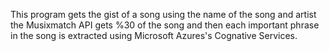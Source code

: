This program gets the gist of a song using the name of the song and artist the Musixmatch API gets %30 of the song 
and then each important phrase in the song is extracted using Microsoft Azures's Cognative Services. 
